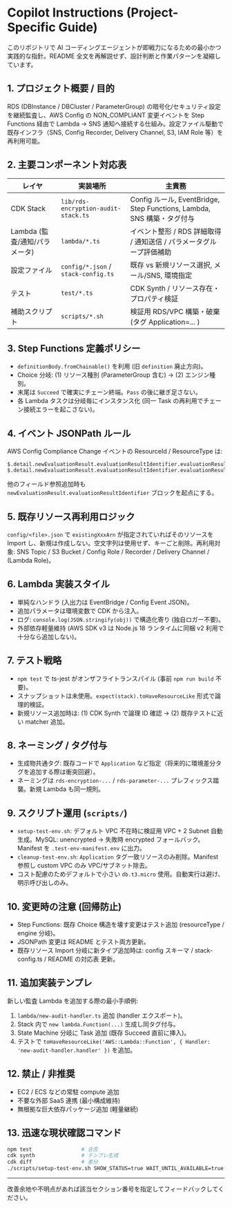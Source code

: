 # Copilot Instructions (Project-Specific Guide)

このリポジトリで AI コーディングエージェントが即戦力になるための最小かつ実践的な指針。README 全文を再解説せず、設計判断と作業パターンを凝縮しています。

## 1. プロジェクト概要 / 目的

RDS (DBInstance / DBCluster / ParameterGroup) の暗号化/セキュリティ設定を継続監査し、AWS Config の NON_COMPLIANT 変更イベントを Step Functions 経由で Lambda → SNS 通知へ接続する仕組み。設定ファイル駆動で既存インフラ（SNS, Config Recorder, Delivery Channel, S3, IAM Role 等）を再利用可能。

## 2. 主要コンポーネント対応表

| レイヤ                        | 実装場所                            | 主責務                                                                 |
| ----------------------------- | ----------------------------------- | ---------------------------------------------------------------------- |
| CDK Stack                     | `lib/rds-encryption-audit-stack.ts` | Config ルール, EventBridge, Step Functions, Lambda, SNS 構築・タグ付与 |
| Lambda (監査/通知/パラメータ) | `lambda/*.ts`                       | イベント整形 / RDS 詳細取得 / 通知送信 / パラメータグループ評価補助    |
| 設定ファイル                  | `config/*.json` / `stack-config.ts` | 既存 vs 新規リソース選択, メール/SNS, 環境指定                         |
| テスト                        | `test/*.ts`                         | CDK Synth / リソース存在・プロパティ検証                               |
| 補助スクリプト                | `scripts/*.sh`                      | 検証用 RDS/VPC 構築・破棄 (タグ Application=... )                      |

## 3. Step Functions 定義ポリシー

- `definitionBody.fromChainable()` を利用 (旧 `definition` 廃止方向)。
- Choice 分岐: (1) リソース種別 (ParameterGroup 含む) → (2) エンジン種別。
- 末尾は `Succeed` で確実にチェーン終端。`Pass` の後に継ぎ足さない。
- 各 Lambda タスクは分岐毎にインスタンス化 (同一 Task の再利用でチェーン接続エラーを起こさない)。

## 4. イベント JSONPath ルール

AWS Config Compliance Change イベントの ResourceId / ResourceType は:

```
$.detail.newEvaluationResult.evaluationResultIdentifier.evaluationResultQualifier.resourceId
$.detail.newEvaluationResult.evaluationResultIdentifier.evaluationResultQualifier.resourceType
```

他のフィールド参照追加時も `newEvaluationResult.evaluationResultIdentifier` ブロックを起点にする。

## 5. 既存リソース再利用ロジック

`config/<file>.json` で `existingXxxArn` が指定されていればそのリソースを Import し、新規は作成しない。空文字列は使用せず、キーごと削除。再利用対象: SNS Topic / S3 Bucket / Config Role / Recorder / Delivery Channel / (Lambda Role)。

## 6. Lambda 実装スタイル

- 単純なハンドラ (入出力は EventBridge / Config Event JSON)。
- 追加パラメータは環境変数で CDK から注入。
- ログ: `console.log(JSON.stringify(obj))` で構造化寄り (独自ロガー不要)。
- 外部依存軽量維持 (AWS SDK v3 は Node.js 18 ランタイムに同梱 v2 利用で十分なら追加しない)。

## 7. テスト戦略

- `npm test` で ts-jest がオンザフライトランスパイル (事前 `npm run build` 不要)。
- スナップショットは未使用。`expect(stack).toHaveResourceLike` 形式で論理的検証。
- 新規リソース追加時は: (1) CDK Synth で論理 ID 確認 → (2) 既存テストに近い matcher 追加。

## 8. ネーミング / タグ付与

- 生成物共通タグ: 既存コードで `Application` など指定（将来的に環境差分タグを追加する際は衝突回避）。
- ネーミングは `rds-encryption-...` / `rds-parameter-...` プレフィックス踏襲。新規 Lambda も同一規則。

## 9. スクリプト運用 (`scripts/`)

- `setup-test-env.sh`: デフォルト VPC 不在時に検証用 VPC + 2 Subnet 自動生成。MySQL: unencrypted → 失敗時 encrypted フォールバック。Manifest を `.test-env-manifest.env` に出力。
- `cleanup-test-env.sh`: `Application` タグ一致リソースのみ削除。Manifest 参照し custom VPC のみ VPC/サブネット除去。
- コスト配慮のためデフォルトで小さい `db.t3.micro` 使用。自動実行は避け、明示呼び出しのみ。

## 10. 変更時の注意 (回帰防止)

- Step Functions: 既存 Choice 構造を壊す変更はテスト追加 (resourceType / engine 分岐)。
- JSONPath 変更は README とテスト両方更新。
- 既存リソース Import 分岐に新タイプ追加時は: config スキーマ / stack-config.ts / README の対応表 更新。

## 11. 追加実装テンプレ

新しい監査 Lambda を追加する際の最小手順例:

1. `lambda/new-audit-handler.ts` 追加 (handler エクスポート)。
2. Stack 内で `new lambda.Function(...)` 生成し同タグ付与。
3. State Machine 分岐に Task 追加 (既存 Succeed 直前に挿入)。
4. テストで `toHaveResourceLike('AWS::Lambda::Function', { Handler: 'new-audit-handler.handler' })` を追加。

## 12. 禁止 / 非推奨

- EC2 / ECS などの常駐 compute 追加
- 不要な外部 SaaS 連携 (最小構成維持)
- 無根拠な巨大依存パッケージ追加 (軽量継続)

## 13. 迅速な現状確認コマンド

```bash
npm test                # 合否
cdk synth               # テンプレ生成
cdk diff                # 差分
./scripts/setup-test-env.sh SHOW_STATUS=true WAIT_UNTIL_AVAILABLE=true  # 検証環境
```

---

改善余地や不明点があれば該当セクション番号を指定してフィードバックしてください。
